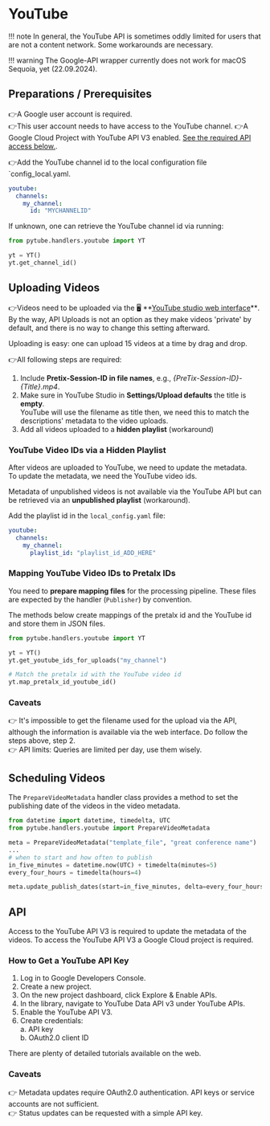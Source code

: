 # YouTube

!!! note
    In general, the YouTube API is sometimes oddly limited for users that are not a content network.
    Some workarounds are necessary.

!!! warning
    The Google-API wrapper currently does not work for macOS Sequoia, yet (22.09.2024).

## Preparations / Prerequisites

👉A Google user account is required.  
👉This user account needs to have access to the YouTube channel.
👉A Google Cloud Project with YouTube API V3 enabled. [See the required API access below.](#api).

👉Add the YouTube channel id to the local configuration file `config_local.yaml. 
```yaml
youtube:
  channels:
    my_channel:
      id: "MYCHANNELID"
```
If unknown, one can retrieve the YouTube channel id via running:

```python
from pytube.handlers.youtube import YT

yt = YT()
yt.get_channel_id()
```

## Uploading Videos

👉Videos need to be uploaded via the 🖥 **[YouTube studio web interface](https://studio.youtube.com/)**️.  
By the way, API Uploads is not an option as they make videos 'private' by default, 
and there is no way to change this setting afterward.

Uploading is easy: one can upload 15 videos at a time by drag and drop.

👉All following steps are required:

1. Include **Pretix-Session-ID in file names**, e.g., *{PreTix-Session-ID}-{Title}.mp4*.
2. Make sure in YouTube Studio in **Settings/Upload defaults** the title is **empty**.  
   YouTube will use the filename as title then, we need this to match the descriptions' metadata to the video uploads.
3. Add all videos uploaded to a **hidden playlist** (workaround)

### YouTube Video IDs via a Hidden Playlist

After videos are uploaded to YouTube, we need to update the metadata.  
To update the metadata, we need the YouTube video ids.  

Metadata of unpublished videos is not available via the YouTube API but
can be retrieved via an **unpublished playlist** (workaround).

Add the playlist id in the `local_config.yaml` file:

```yaml
youtube:
  channels:
    my_channel:
      playlist_id: "playlist_id_ADD_HERE"
```

### Mapping YouTube Video IDs to Pretalx IDs

You need to **prepare mapping files** for the processing pipeline.
These files are expected by the handler (`Publisher`) by convention. 

The methods below create mappings of the pretalx id and the YouTube id and store them in JSON files.

```python
from pytube.handlers.youtube import YT

yt = YT()
yt.get_youtube_ids_for_uploads("my_channel")

# Match the pretalx id with the YouTube video id
yt.map_pretalx_id_youtube_id()
```

### Caveats

👉 It's impossible to get the filename used for the upload via the API, although the information is
  available via the web interface. Do follow the steps above, step 2.  
👉 API limits: Queries are limited per day, use them wisely.

## Scheduling Videos

The `PrepareVideoMetadata` handler class provides a method to set the publishing date of the videos in the video metadata.

```python
from datetime import datetime, timedelta, UTC
from pytube.handlers.youtube import PrepareVideoMetadata

meta = PrepareVideoMetadata("template_file", "great conference name")
...
# when to start and how often to publish
in_five_minutes = datetime.now(UTC) + timedelta(minutes=5)
every_four_hours = timedelta(hours=4)

meta.update_publish_dates(start=in_five_minutes, delta=every_four_hours)
```

## API

Access to the YouTube API V3 is required to update the metadata of the videos.
To access the YouTube API V3 a Google Cloud project is required.

### How to Get a YouTube API Key

1. Log in to Google Developers Console.
2. Create a new project.
3. On the new project dashboard, click Explore & Enable APIs.
4. In the library, navigate to YouTube Data API v3 under YouTube APIs.
5. Enable the YouTube API V3.
6. Create credentials:  
    a. API key  
    b. OAuth2.0 client ID

There are plenty of detailed tutorials available on the web.

### Caveats

👉 Metadata updates require OAuth2.0 authentication. API keys or service accounts are not sufficient.  
👉 Status updates can be requested with a simple API key.
